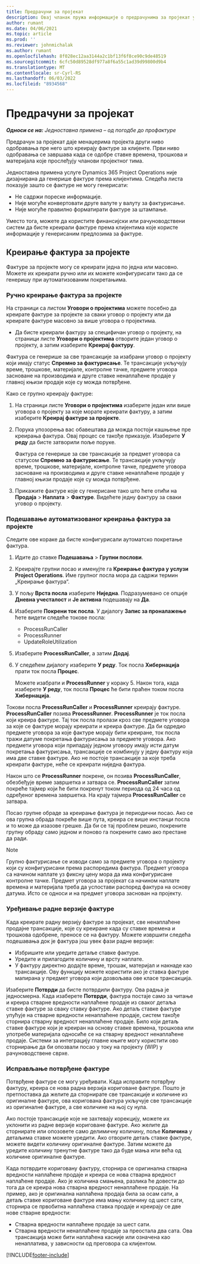 ```yaml
---
title: Предрачуни за пројекат
description: Овај чланак пружа информације о предрачунима за пројекат у услузи Project Operations.
author: rumant
ms.date: 04/06/2021
ms.topic: article
ms.prod: ''
ms.reviewer: johnmichalak
ms.author: rumant
ms.openlocfilehash: 8f028ec12aa3144a2c1bf13f6f8ce90c9de48519
ms.sourcegitcommit: 6cfc50d89528df977a8f6a55c1ad39d99800d9b4
ms.translationtype: MT
ms.contentlocale: sr-Cyrl-RS
ms.lasthandoff: 06/03/2022
ms.locfileid: "8934568"
---
```

# <a name="proforma-project-invoices"></a>Предрачуни за пројекат

_**Односи се на:** Једноставна примена – од погодбе до профактуре_

Предрачун за пројекат даје менаџерима пројекта други ниво одобравања пре него што креирају фактуре за клијенте. Први ниво одобравања се завршава када се одобре ставке времена, трошкова и материјала које прослеђују чланови пројектног тима.

Једноставна примена услуге Dynamics 365 Project Operations није дизајнирана да генерише фактуре према клијентима. Следећа листа показује зашто се фактуре не могу генерисати:

- Не садржи пореске информације.
- Није могуће конвертовати друге валуте у валуту за фактурисање.
- Није могуће правилно форматирати фактуре за штампање.

Уместо тога, можете да користите финансијски или рачуноводствени систем да бисте креирали фактуре према клијентима које користе информације у генерисаним предлозима за фактуре.

## <a name="creating-project-invoices"></a>Креирање фактура за пројекте

Фактуре за пројекте могу се креирати једна по једна или масовно. Можете их креирати ручно или их можете конфигурисати тако да се генеришу при аутоматизованим покретањима.

### <a name="manually-create-project-invoices"></a>Ручно креирање фактура за пројекте 

На страници са листом **Уговори о пројектима** можете посебно да креирате фактуре за пројекте за сваки уговор о пројекту или да креирате фактуре масовно за више уговора о пројектима.

   - Да бисте креирали фактуру за специфичан уговор о пројекту, на страници листе **Уговори о пројектима** отворите један уговор о пројекту, а затим изаберите **Креирај фактуру**.

   Фактура се генерише за све трансакције за изабрани уговор о пројекту који имају статус **Спремно за фактурисање**. Те трансакције укључују време, трошкове, материјале, контролне тачке, предмете уговора засноване на производима и друге ставке ненаплаћене продаје у главној књизи продаје које су можда потврђене.

Како се групно креирају фактуре:

1. На страници листе **Уговори о пројектима** изаберите један или више уговора о пројекту за које морате креирати фактуру, а затим изаберите **Креирај фактуре за пројекте**.
2. Порука упозорења вас обавештава да можда постоји кашњење пре креирања фактура. Овај процес се такође приказује. Изаберите **У реду** да бисте затворили поље поруке.

   Фактура се генерише за све трансакције за предмет уговора са статусом **Спремно за фактурисање**. Те трансакције укључују време, трошкове, материјале, контролне тачке, предмете уговора засноване на производима и друге ставке ненаплаћене продаје у главној књизи продаје које су можда потврђене.

3. Прикажите фактуре које су генерисане тако што ћете отићи на **Продаја** \> **Наплата** \> **Фактуре**. Видећете једну фактуру за сваки уговор о пројекту.

### <a name="set-up-automated-creation-of-project-invoices"></a>Подешавање аутоматизованог креирања фактура за пројекте 

Следите ове кораке да бисте конфигурисали аутоматско покретање фактура.

1. Идите до ставке **Подешавања** \> **Групни послови**.
2. Креирајте групни посао и именујте га **Креирање фактура у услузи Project Operations**. Име групног посла мора да садржи термин „Креирање фактура“.
3. У пољу **Врста посла** изаберите **Ниједна**. Подразумевано се опције **Дневна учесталост** и **Је активна** подешавају на **Да**.
4. Изаберите **Покрени ток посла**. У дијалогу **Запис за проналажење** ћете видети следеће токове посла:

    - ProcessRunCaller
    - ProcessRunner
    - UpdateRoleUtilization

5. Изаберите **ProcessRunCaller**, а затим **Додај**.
6. У следећем дијалогу изаберите **У реду**. Ток посла **Хибернација** прати ток посла **Процес**.

    Можете изабрати и **ProcessRunner** у кораку 5. Након тога, када изаберете **У реду**, ток посла **Процес** ће бити праћен током посла **Хибернација**.

Токови посла **ProcessRunCaller** и **ProcessRunner** креирају фактуре. **ProcessRunCaller** позива **ProcessRunner**. **ProcessRunner** је ток посла који креира фактуре. Тај ток посла пролази кроз све предмете уговора за које се фактуре морају креирати и креира фактуре. Да би одредио предмете уговора за које фактуре морају бити креиране, ток посла тражи датуме покретања фактурисања за предмете уговора. Ако предмети уговора који припадају једном уговору имају исти датум покретања фактурисања, трансакције се комбинују у једну фактуру која има две ставке фактуре. Ако не постоје трансакције за које треба креирати фактуре, неће се креирати ниједна фактура.

Након што се **ProcessRunner** покрене, он позива **ProcessRunCaller**, обезбеђује време завршетка и затвара се. **ProcessRunCaller** затим покреће тајмер који ће бити покренут током периода од 24 часа од одређеног времена завршетка. На крају тајмера **ProcessRunCaller** се затвара.

Посао групне обраде за креирање фактура је периодични посао. Ако се ова групна обрада покреће више пута, креира се више инстанци посла и то може да изазове грешке. Да би се тај проблем решио, покрените групну обраду само једном и поново га покрените само ако престане да ради.

> [!NOTE]
> Групно фактурисање се изводи само за предмете уговора о пројекту који су конфигурисани према распоредима фактура. Предмет уговора са начином наплате уз фиксну цену мора да има конфигурисане контролне тачке. Предмет уговора за пројекат са начином наплате времена и материјала треба да успостави распоред фактура на основу датума. Исто се односи и на предмет уговора заснован на пројекту.      
 
### <a name="edit-a-draft-invoice"></a>Уређивање радне верзије фактуре

Када креирате радну верзију фактуре за пројекат, све ненаплаћене продајне трансакције, које су креиране када су ставке времена и трошкова одобрене, преносе се на фактуру. Можете извршити следећа подешавања док је фактура још увек фази радне верзије:

- Избришите или уредите детаље ставке фактуре.
- Уредите и прилагодите количину и врсту наплате.
- У фактуру директно додајте време, трошак, материјал и накнаде као трансакције. Ову функцију можете користити ако је ставка фактуре мапирана у предмет уговора који дозвољава ове класе трансакција.

Изаберите **Потврди** да бисте потврдили фактуру. Ова радња је једносмерна. Када изаберете **Потврди**, фактура постаје само за читање и креира стварне вредности наплаћене продаје из сваког детаља ставке фактуре за сваку ставку фактуре. Ако детаљ ставке фактуре упућује на стварне вредности ненаплаћене продаје, систем такође сторнира стварну вредност ненаплаћене продаје. Било који детаљ ставке фактуре који је креиран на основу ставке времена, трошкова или употребе материјала односиће се на стварну вредност ненаплаћене продаје. Системи за интеграцију главне књиге могу користити ово сторнирање да би опозвали посао у току на пројекту (WIP) у рачуноводствене сврхе.

### <a name="correct-a-confirmed-invoice"></a>Исправљање потврђене фактуре

Потврђене фактуре се могу уређивати. Када исправите потврђну фактуру, креира се нова радна верзија кориговане фактуре. Пошто је претпоставка да желите да сторнирате све трансакције и количине из оригиналне фактуре, ова коригована фактура укључује све трансакције из оригиналне фактуре, а све количине на њој су нула.

Ако постоје трансакције које не захтевају корекцију, можете их уклонити из радне верзије кориговане фактуре. Ако желите да сторнирате или опозовете само делимичну количину, поље **Количина** у детаљима ставке можете уредити. Ако отворите детаљ ставке фактуре, можете видети количину оригиналне фактуре. Затим можете да уредите количину тренутне фактуре тако да буде мања или већа од количине оригиналне фактуре.

Када потврдите кориговану фактуру, сторнира се оригинална стварна вредности наплаћене продаје и креира се нова стварна вредност наплаћене продаје. Ако је количина смањена, разлика ће довести до тога да се креира нова стварна вредност ненаплаћене продаје. На пример, ако је оригинална наплаћена продаја била за осам сати, а детаљ ставке кориговане фактуре има мању количину од шест сати, сторнира се првобитна наплаћена ставка продаје и креирају се две нове стварне вредности:

- Стварна вредности наплаћене продаје за шест сати.
- Стварна вредности ненаплаћене продаје за преостала два сата. Ова трансакција може бити наплаћена касније или означена као ненаплатива, у зависности од преговора са клијентом.



[!INCLUDE[footer-include](../../includes/footer-banner.md)]
